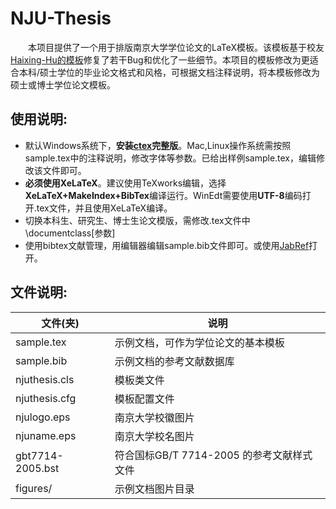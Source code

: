 # NJU-Thesis

　　本项目提供了一个用于排版南京大学学位论文的LaTeX模板。该模板基于校友[Haixing-Hu的模板](https://github.com/Haixing-Hu/nju-thesis)修复了若干Bug和优化了一些细节。本项目的模板修改为更适合本科/硕士学位的毕业论文格式和风格，可根据文档注释说明，将本模板修改为硕士或博士学位论文模板。  
  
## 使用说明:
* 默认Windows系统下，**安装[ctex](http://www.ctex.org/CTeXDownload/)完整版**。Mac,Linux操作系统需按照sample.tex中的注释说明，修改字体等参数。已给出样例sample.tex，编辑修改该文件即可。
* **必须使用XeLaTeX**。建议使用TeXworks编辑，选择**XeLaTeX+MakeIndex+BibTex**编译运行。WinEdt需要使用**UTF-8**编码打开.tex文件，并且使用XeLaTeX编译。
* 切换本科生、研究生、博士生论文模版，需修改.tex文件中\documentclass[参数]
* 使用bibtex文献管理，用编辑器编辑sample.bib文件即可。或使用[JabRef](http://www.jabref.org/)打开。

## 文件说明:
|文件(夹)|说明|
|-|-|
|sample.tex | 示例文档，可作为学位论文的基本模板|
|sample.bib | 示例文档的参考文献数据库|
|njuthesis.cls | 模板类文件|
|njuthesis.cfg | 模板配置文件|
|njulogo.eps | 南京大学校徽图片|
|njuname.eps | 南京大学校名图片|
|gbt7714-2005.bst | 符合国标GB/T 7714-2005 的参考文献样式文件|
|figures/ | 示例文档图片目录|
